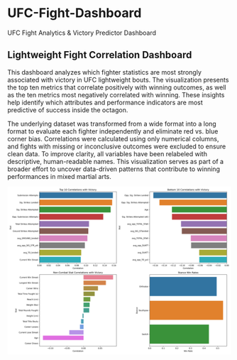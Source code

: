# UFC-Fight-Dashboard
UFC Fight Analytics &amp; Victory Predictor Dashboard
## Lightweight Fight Correlation Dashboard

This dashboard analyzes which fighter statistics are most strongly associated with victory in UFC lightweight bouts. The visualization presents the top ten metrics that correlate positively with winning outcomes, as well as the ten metrics most negatively correlated with winning. These insights help identify which attributes and performance indicators are most predictive of success inside the octagon.

The underlying dataset was transformed from a wide format into a long format to evaluate each fighter independently and eliminate red vs. blue corner bias. Correlations were calculated using only numerical columns, and fights with missing or inconclusive outcomes were excluded to ensure clean data. To improve clarity, all variables have been relabeled with descriptive, human-readable names. This visualization serves as part of a broader effort to uncover data-driven patterns that contribute to winning performances in mixed martial arts.

![Lightweight Correlation Dashboard](notebooks/lightweight_correlation_dashboard.png)
